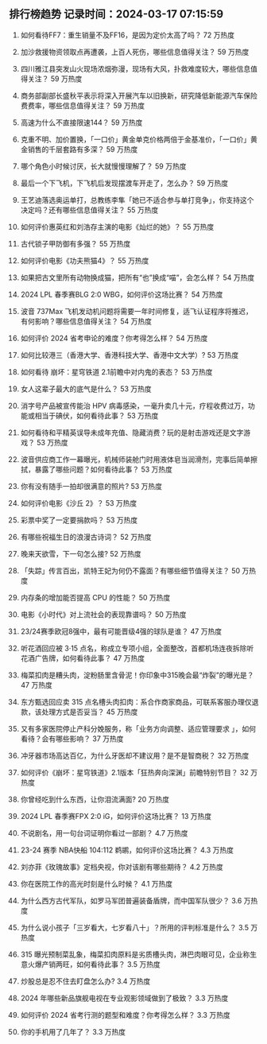 
## 排行榜趋势 记录时间：2024-03-17 07:15:59
  
  1. 如何看待FF7：重生销量不及FF16，是因为定价太高了吗？ 72 万热度
    
  2. 加沙救援物资领取点再遭袭，上百人死伤，哪些信息值得关注？ 59 万热度
    
  3. 四川雅江县突发山火现场浓烟弥漫，现场有大风，扑救难度较大，哪些信息值得关注？ 59 万热度
    
  4. 商务部副部长盛秋平表示将深入开展汽车以旧换新，研究降低新能源汽车保险费费率，哪些信息值得关注？ 59 万热度
    
  5. 高速为什么不直接限速144？ 59 万热度
    
  6. 克重不明、加价置换，「一口价」黄金单克价格两倍于金基准价，「一口价」黄金销售的千层套路有多深？ 59 万热度
    
  7. 哪个角色小时候讨厌，长大就慢慢理解了？ 59 万热度
    
  8. 最后一个下飞机，下飞机后发现摆渡车开走了，怎么办？ 59 万热度
    
  9. 王艺迪落选奥运单打，总教练李隼「她已不适合参与单打竞争」，你支持这个决定吗？还有哪些信息值得关注？ 55 万热度
    
  10. 如何评价惠英红和刘浩存主演的电影《灿烂的她》？ 55 万热度
    
  11. 古代锁子甲防御有多强？ 55 万热度
    
  12. 如何评价电影《功夫熊猫4》？ 55 万热度
    
  13. 如果把古文里所有动物换成猫，把所有“也”换成“喵”，会怎么样？ 54 万热度
    
  14. 2024 LPL 春季赛BLG 2:0 WBG，如何评价这场比赛？ 54 万热度
    
  15. 波音 737Max 飞机发动机问题将需要一年时间修复，适飞认证程序将推迟，有何影响？哪些信息值得关注？ 54 万热度
    
  16. 如何评价 2024 省考申论的难度？你考得怎么样？ 54 万热度
    
  17. 如何比较港三（香港大学、香港科技大学、香港中文大学）? 53 万热度
    
  18. 如何看待 崩坏：星穹铁道 2.1前瞻中对内鬼的表态？ 53 万热度
    
  19. 女人这辈子最大的底气是什么？ 53 万热度
    
  20. 消字号产品被宣传能治 HPV 病毒感染，一毫升卖几十元，疗程收费过万，功能或相当于碘伏，如何看待此事？ 53 万热度
    
  21. 如何看待和平精英误导未成年充值、隐藏消费？玩的是射击游戏还是文字游戏？ 53 万热度
    
  22. 波音供应商工作一幕曝光，机械师装舱门时用液体皂当润滑剂，完事后简单擦拭，暴露了哪些问题？如何看待此事？ 53 万热度
    
  23. 你有没有随手一拍却很满意的照片? 53 万热度
    
  24. 如何评价电影《沙丘 2》？ 53 万热度
    
  25. 彩票中奖了一定要捐款吗？ 53 万热度
    
  26. 有哪些祝福生日的浪漫古诗词？ 52 万热度
    
  27. 晚来天欲雪，下一句怎么接? 52 万热度
    
  28. 「失踪」传言百出，凯特王妃为何仍不露面？有哪些细节值得关注？ 50 万热度
    
  29. 内存条的增加能否提高 CPU 的性能？ 50 万热度
    
  30. 电影《小时代》对上流社会的表现靠谱吗？ 50 万热度
    
  31. 23/24赛季欧冠8强中，最有可能晋级4强的球队是谁？ 47 万热度
    
  32. 听花酒回应被 3·15 点名，称成立专项小组，全面整改，首都机场连夜拆除听花酒广告牌，如何看待此事？ 47 万热度
    
  33. 梅菜扣肉是糟头肉，淀粉肠里含骨泥！你印象中315晚会最“炸裂”的曝光是？ 47 万热度
    
  34. 东方甄选回应卖 315 点名槽头肉扣肉：系合作商家商品，可联系客服办理仅退款，该处理方式是否妥当？ 45 万热度
    
  35. 又有多家医院停止产科分娩服务，称「业务方向调整、适应管理要求 」，如何看待？会有哪些影响？ 37 万热度
    
  36. 冲牙器市场高达百亿，为什么牙医却不建议用？是不是智商税？ 32 万热度
    
  37. 如何评价《崩坏：星穹铁道》2.1版本「狂热奔向深渊」前瞻特别节目？ 32 万热度
    
  38. 你曾经吃到什么东西，让你泪流满面? 20 万热度
    
  39. 2024 LPL 春季赛FPX 2:0 iG，如何评价这场比赛？ 13 万热度
    
  40. 不说剧名，用一句台词证明你看过一部剧？ 4.7 万热度
    
  41. 23-24 赛季 NBA快船 104:112 鹈鹕，如何评价这场比赛？ 4.3 万热度
    
  42. 刘亦菲《玫瑰故事》定档央视，你对该剧有哪些期待？ 4.2 万热度
    
  43. 你在医院工作的高光时刻是什么时候？ 4.1 万热度
    
  44. 为什么西方古代军队，如罗马军团普遍装备盾牌，而中国军队很少？ 3.6 万热度
    
  45. 为什么说小孩子「三岁看大，七岁看八十」？所用的评判标准是什么？ 3.5 万热度
    
  46. 315 曝光预制菜乱象，梅菜扣肉原料是劣质槽头肉，淋巴肉眼可见，企业称生意火爆产销两旺，如何看待此事？ 3.5 万热度
    
  47. 炒股总是忍不住去盯盘怎么办? 3.4 万热度
    
  48. 2024 年哪些新品旗舰电视在专业观影领域做到了极致？ 3.3 万热度
    
  49. 如何评价 2024 省考行测的题型和难度？你考得怎么样？ 3.3 万热度
    
  50. 你的手机用了几年了？ 3.3 万热度
    